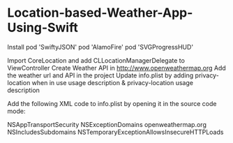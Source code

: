 # Location-based-Weather-App-Using-Swift
Install pod 'SwiftyJSON' pod 'AlamoFire' pod 'SVGProgressHUD'

Import CoreLocation and add CLLocationManagerDelegate to ViewController 
Create Weather API in http://www.openweathermap.org 
Add the weather url and API in the project 
Update info.plist by adding privacy-location when in use usage description & privacy-location usage description 

Add the following XML code to info.plist by opening it in the source code mode:

<key>NSAppTransportSecurity</key>
   <key>NSExceptionDomains</key>
     <dict>
       <key>openweathermap.org</key>
       <dict>
          <key>NSIncludesSubdomains</key>
          <true/>
          <key>NSTemporaryExceptionAllowsInsecureHTTPLoads</key>
          <true/>
        </dict>
      </dict>
    </dict>
